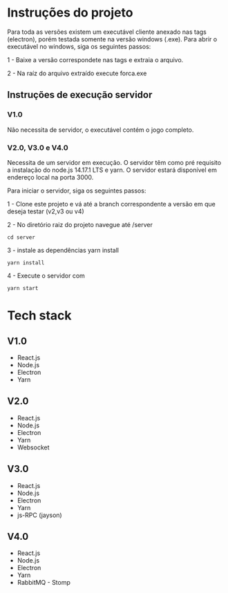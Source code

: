 # Instruções do projeto

Para toda as versões existem um executável cliente anexado nas tags (electron), porém testada somente na versão windows (.exe).
Para abrir o executável no windows, siga os seguintes passos:

1 -  Baixe a versão correspondete nas tags e extraia o arquivo.

2 - Na raíz do arquivo extraído execute forca.exe


## Instruções de execução servidor 

### V1.0
Não necessita de servidor, o executável contém o jogo completo.

### V2.0, V3.0 e V4.0
Necessita de um servidor em execução.
O servidor têm como pré requisito a instalação do node.js 14.17.1 LTS e yarn.
O servidor estará disponível em endereço local na porta 3000.

Para iniciar o servidor, siga os seguintes passos:

1 - Clone este projeto e vá até a branch correspondente a versão em que deseja testar (v2,v3 ou v4)

2 - No diretório raiz do projeto navegue até /server
```
cd server
```

3 - instale as dependências yarn install
```
yarn install
```

4 - Execute o servidor com 
```
yarn start
```

# Tech stack

## V1.0
- React.js
- Node.js
- Electron
- Yarn

## V2.0
- React.js
- Node.js
- Electron
- Yarn
- Websocket

## V3.0
- React.js
- Node.js
- Electron
- Yarn
- js-RPC (jayson)

## V4.0
- React.js
- Node.js
- Electron
- Yarn
- RabbitMQ - Stomp

